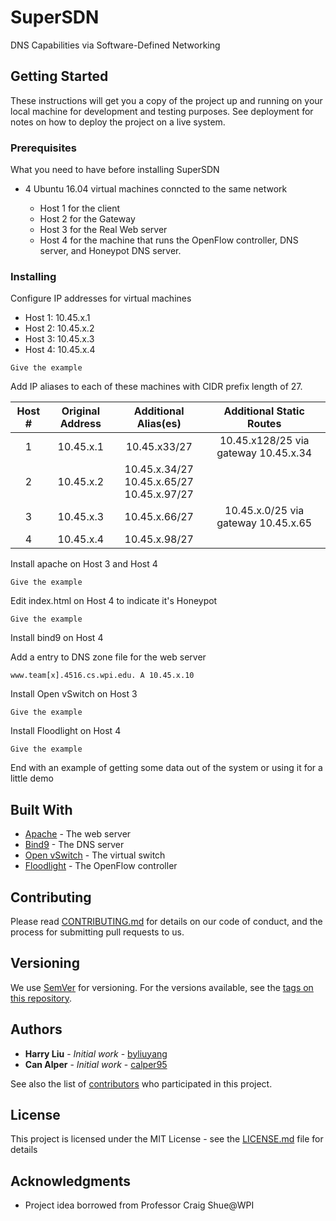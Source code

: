 # SuperSDN

DNS Capabilities via Software-Defined Networking

## Getting Started

These instructions will get you a copy of the project up and running on your local machine for development and testing purposes. See deployment for notes on how to deploy the project on a live system.

### Prerequisites

What you need to have before installing SuperSDN

 - 4 Ubuntu 16.04 virtual machines conncted to the same network

 	* Host 1 for the client
 	* Host 2 for the Gateway
  	* Host 3 for the Real Web server
  	* Host 4 for the machine that runs the OpenFlow controller, DNS server, and Honeypot DNS server.

### Installing

Configure IP addresses for virtual machines

  - Host 1: 10.45.x.1
  - Host 2: 10.45.x.2
  - Host 3: 10.45.x.3
  - Host 4: 10.45.x.4

```
Give the example
```
Add IP aliases to each of these machines with CIDR prefix length of 27. 

| Host # | Original Address | Additional Alias(es)	 | Additional Static Routes                        |
| :-------: | :----------------------: | :--------------------------: | :----------------------------------------------------: || 1 	      | 10.45.x.1               | 10.45.x33/27             | 10.45.x128/25 via gateway 10.45.x.34 |
| 2  	      | 10.45.x.2		| 10.45.x.34/27 <br/>10.45.x.65/27 <br/> 10.45.x.97/27 |      || 3          | 10.45.x.3		| 10.45.x.66/27           | 10.45.x.0/25 via gateway 10.45.x.65     |
| 4 	      | 10.45.x.4 		| 10.45.x.98/27	      |	                                                                      |

Install apache on Host 3 and Host 4

```
Give the example
```
Edit index.html on Host 4 to indicate it's Honeypot

```
Give the example
```

Install bind9 on Host 4

Add a entry to DNS zone file for the web server

```
www.team[x].4516.cs.wpi.edu. A 10.45.x.10
```

Install Open vSwitch on Host 3

```
Give the example
```

Install Floodlight on Host 4

```
Give the example
```

End with an example of getting some data out of the system or using it for a little demo

## Built With

* [Apache](https://httpd.apache.org/docs/2.4) - The web server
* [Bind9](http://www.bind9.net) - The DNS server
* [Open vSwitch](http://openvswitch.org) - The virtual switch
* [Floodlight](http://www.projectfloodlight.org) - The OpenFlow controller

## Contributing

Please read [CONTRIBUTING.md](https://gist.github.com/PurpleBooth/b24679402957c63ec426) for details on our code of conduct, and the process for submitting pull requests to us.

## Versioning

We use [SemVer](http://semver.org/) for versioning. For the versions available, see the [tags on this repository](https://github.com/byliuyang/SuperSDN/tags). 

## Authors

* **Harry Liu** - *Initial work* - [byliuyang](https://github.com/byliuyang)
* **Can Alper** - *Initial work* - [calper95](https://github.com/calper95)

See also the list of [contributors](https://github.com/byliuyang/SuperSDN/contributors) who participated in this project.

## License

This project is licensed under the MIT License - see the [LICENSE.md](LICENSE.md) file for details

## Acknowledgments

* Project idea borrowed from Professor Craig Shue@WPI

